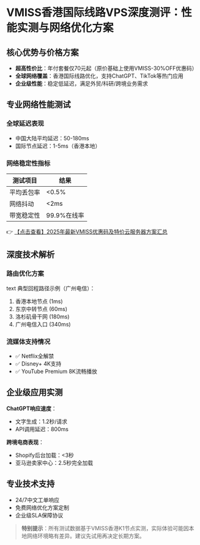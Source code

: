 # VMISS香港国际线路VPS深度测评：性能实测与网络优化方案

## 核心优势与价格方案
- **超高性价比**：年付套餐仅70元起（原价基础上使用VMISS-30%OFF优惠码）
- **全球网络覆盖**：香港国际线路优化，支持ChatGPT、TikTok等热门应用
- **企业级性能**：稳定低延迟，满足外贸/科研/跨境业务需求

## 专业网络性能测试

### 全球延迟表现
- 中国大陆平均延迟：50-180ms
- 国际节点延迟：1-5ms（香港本地）

### 网络稳定性指标
| 测试项目       | 结果              |
|----------------|-------------------|
| 平均丢包率     | <0.5%            |
| 网络抖动       | <2ms             |
| 带宽稳定性     | 99.9%在线率      |

👉 [【点击查看】2025年最新VMISS优惠码及特价云服务器方案汇总](https://bit.ly/Vmiss)

## 深度技术解析

### 路由优化方案
text
典型回程路径示例（广州电信）：
1. 香港本地节点 (1ms)
2. 东京中转节点 (60ms)  
3. 洛杉矶骨干网 (180ms)
4. 广州电信入口 (340ms)

### 流媒体支持情况
- ✅ Netflix全解禁
- ✅ Disney+ 4K支持
- ✅ YouTube Premium 8K流畅播放

## 企业级应用实测
**ChatGPT响应速度**：  
- 文字生成：1.2秒/请求
- API调用延迟：800ms

**跨境电商表现**：  
- Shopify后台加载：<3秒
- 亚马逊卖家中心：2.5秒完全加载

## 专业技术支持
- 24/7中文工单响应
- 免费网络优化方案定制
- 企业级SLA保障协议

> **特别提示**：所有测试数据基于VMISS香港K1节点实测，实际体验可能因本地网络环境略有差异。建议先试用再决定长期方案。